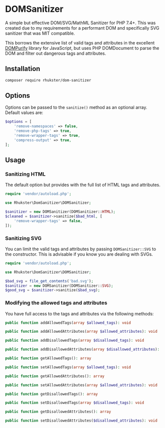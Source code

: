 # DOMSanitizer

A simple but effective DOM/SVG/MathML Sanitizer for PHP 7.4+.  This was created due to my requirements for a performant DOM and specifically SVG sanitizer that was MIT compatible.  

This borrows the extensive list of valid tags and attributes in the excellent [DOMPurify](https://github.com/cure53/DOMPurify) library for JavaScript, but uses PHP DOMDocument to parse the DOM and filter out dangerous tags and attributes.

## Installation

```sh
composer require rhukster/dom-sanitizer
```

## Options

Options can be passed to the `sanitize()` method as an optional array.  Default values are:

```php
$options = [
    'remove-namespaces' => false,
    'remove-php-tags' => true,
    'remove-wrapper-tags' => true,
    'compress-output' => true,
];
```

## Usage

### Sanitizing HTML

The default option but provides with the full list of HTML tags and attributes.

```php
require 'vendor/autoload.php';

use Rhukster\DomSanitizer\DOMSanitizer;

$sanitizer = new DOMSanitizer(DOMSanitizer::HTML);
$cleaned = $sanitizer->sanitize($bad_html, [
    'remove-wrapper-tags' => false,
]);
```

### Sanitizing SVG

You can limit the valid tags and attributes by passing `DOMSanitizer::SVG` to the constructor.  This is advisable if you know you are dealing with SVGs.

```php
require 'vendor/autoload.php';

use Rhukster\DomSanitizer\DOMSanitizer;

$bad_svg = file_get_contents('bad.svg');
$sanitizer = new DOMSanitizer(DOMSanitizer::SVG);
$good_svg = $sanitizer->sanitize($bad_svg);
```

### Modifying the allowed tags and attributes

You have full access to the tags and attributes via the following methods:

```php
public function addAllowedTags(array $allowed_tags): void

public function addAllowedAttributes(array $allowed_attributes): void

public function addDisallowedTags(array $disallowed_tags): void

public function addDisallowedAttributes(array $disallowed_attributes): void

public function getAllowedTags(): array

public function setAllowedTags(array $allowed_tags): void

public function getAllowedAttributes(): array

public function setAllowedAttributes(array $allowed_attributes): void

public function getDisallowedTags(): array

public function setDisallowedTags(array $disallowed_tags): void

public function getDisallowedAttributes(): array

public function setDisallowedAttributes($disallowed_attributes): void
```
